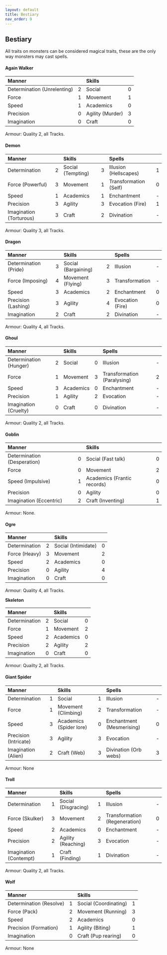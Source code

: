 ```yaml
---
layout: default
title: Bestiary
nav_order: 9
---
```

## Bestiary

All traits on monsters can be considered magical traits, these are the only way monsters may cast spells.

#### **Again Walker**

|Manner | |Skills | |
|:---|:---:|:---|:---:|
|Determination (Unrelenting) |2 |Social |0 |
|Force |1 |Movement |1 |
|Speed|1 |Academics |0 |
|Precision|0 |Agility (Murder)|3 |
|Imagination|0 |Craft |0 |

Armour: Quality 2, all Tracks.

#### **Demon**

|Manner | |Skills | |Spells | |
|:---|:---:|:---|:---:|:---|:---:|
|Determination |2 |Social (Tempting) |3 |Illusion (Hellscapes)|1|
|Force (Powerful)|3 |Movement |1 |Transformation (Self) |0|
|Speed |1 |Academics |1 |Enchantment |-|
|Precision|3 |Agility |3 |Evocation (Fire)|1|
|Imagination (Torturous)|3 |Craft |2 |Divination |-|

Armour: Quality 3, all Tracks.

#### **Dragon**

|Manner | |Skills | |Spells | |
|:---|:---:|:---|:---:|:---|:---:|
|Determination (Pride) |3|Social (Bargaining) |2 |Illusion |- |
|Force (Imposing)|4|Movement (Flying) |3 |Transformation |- |
|Speed |3|Academics |2 |Enchantment |0 |
|Precision (Lashing)|3|Agility |4 |Evocation (Fire) |0 |
|Imagination|2|Craft |2 |Divination |- |

Armour: Quality 4, all Tracks.

#### **Ghoul**

|Manner | |Skills | |Spells | |
|:---|:---:|:---|:---:|:---|:---:|
|Determination (Hunger)|2|Social|0|Illusion|-|
|Force|1|Movement|3|Transformation (Paralysing)|2|
|Speed|3|Academics|0|Enchantment|-|
|Precision|1|Agility|2|Evocation|-|
|Imagination (Cruelty)|0|Craft|0|Divination|-|

Armour: Quality 2, all Tracks.

#### **Goblin**

|Manner | |Skills | |
|:---|:---:|:---|:---:|
|Determination (Desperation)|0 |Social (Fast talk)|0 |
|Force |0 |Movement| 2|
|Speed (Impulsive)|1 |Academics (Frantic records)| 0|
|Precision|0 |Agility | 0|
|Imagination (Eccentric)|2 |Craft (Inventing)| 1|

Armour: None.

#### **Ogre**

|Manner | |Skills | |
|:---|:---:|:---|:---:|
|Determination |2|Social (Intimidate) |0 |
|Force (Heavy) |3|Movement |2 |
|Speed |2 |Academics |0 |
|Precision|0 |Agility |4 |
|Imagination|0 |Craft |0 |

Armour: Quality 4, all Tracks.

**Skeleton**

|Manner | |Skills | |
|:---|:---:|:---|:---:|
|Determination|2|Social |0|
|Force |1|Movement|2|
|Speed |2|Academics|0|
|Precision|2|Agility|2|
|Imagination|0|Craft|0|

Armour: Quailty 2, all Tracks.

#### **Giant Spider**

|Manner | |Skills | |Spells | |
|:---|:---:|:---|:---:|:---|:---:|
|Determination|1|Social|1|Illusion|-|
|Force|1|Movement (Climbing)|2|Transformation|-|
|Speed|3|Academics (Spider lore)|0|Enchantment (Mesmerising)|0|
|Precision (Intricate)|3|Agility|3|Evocation|-|
|Imagination (Alien)|2|Craft (Web)|3|Divination (Orb webs)|3|

Armour: None

#### **Troll**

|Manner | |Skills | |Spells | |
|:---|:---:|:---|:---:|:---|:---:|
|Determination|1|Social (Disgracing)|1|Illusion |-|
|Force (Skulker)|3|Movement|2|Transformation (Regeneration)|0|
|Speed|2|Academics|0|Enchantment|-|
|Precision|2|Agility (Reaching)|3|Evocation|-|
|Imagination (Contempt)|1|Craft (Finding)|1|Divination |-|

Armour: Quality 2, all Tracks.

#### **Wolf**

|Manner | |Skills | |
|:---|:---:|:---|:---:|
|Determination (Resolve)|1|Social (Coordinating)|1|
|Force (Pack)|2|Movement (Running)|3|
|Speed |2|Academics|0|
|Precision (Formation)|1|Agility (Biting)|1|
|Imagination|0|Craft (Pup rearing)|0|

Armour: None

